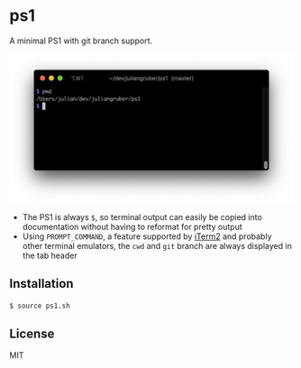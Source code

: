 
# ps1

  A minimal PS1 with git branch support.

  ![screenshot](screenshot.png)

  - The PS1 is always `$`, so terminal output can easily be copied into documentation without having to reformat for pretty output
  - Using `PROMPT_COMMAND`, a feature supported by [iTerm2](https://iterm2.com/) and probably other terminal emulators, the `cwd` and `git` branch are always displayed in the tab header

## Installation

```bash
$ source ps1.sh
```

## License

MIT
